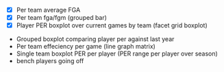 * [x] Per team average FGA
* [x] Per team fga/fgm (grouped bar)
* [x] Player PER boxplot over current games by team (facet grid boxplot)
* Grouped boxplot comparing player per against last year
* Per team effeciency per game (line graph matrix)
* Single team boxplot PER per player (PER range per player over season)
* bench players going off
